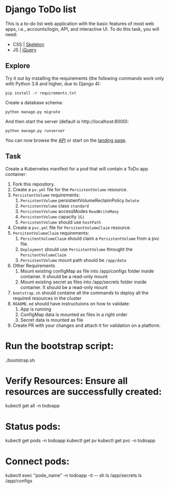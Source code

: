 # Django ToDo list

This is a to-do list web application with the basic features of most web apps, i.e., accounts/login, API, and interactive UI. To do this task, you will need:

- CSS | [Skeleton](http://getskeleton.com/)
- JS | [jQuery](https://jquery.com/)

## Explore

Try it out by installing the requirements (the following commands work only with Python 3.8 and higher, due to Django 4):

```
pip install -r requirements.txt
```

Create a database schema:

```
python manage.py migrate
```

And then start the server (default is http://localhost:8000):

```
python manage.py runserver
```

You can now browse the [API](http://localhost:8000/api/) or start on the [landing page](http://localhost:8000/).

## Task

Create a Kubernetes manifest for a pod that will contain a ToDo app container:

1. Fork this repository.
2. Create a `pv.yml` file for the `PersistentVolume` resource.
3. `PersistentVolume` requirements:
   1. `PersistentVolume` persistentVolumeReclaimPolicy `Delete`
   2. `PersistentVolume` class `standard`
   3. `PersistentVolume` accessModes `ReadWriteMany`
   4. `PersistentVolume` capacity `1Gi`
   5. `PersistentVolume` should use `hostPath`
4. Create a `pvc.yml` file for `PersitentVolumeClaim` resource.
5. `PersitentVolumeClaim` requirements:
   1. `PersitentVolumeClaim` should claim a `PersistentVolume` from a pvc file.
   2. `Deployment` should use `PersistentVolume` throught the `PersitentVolumeClaim`
   3. `PersistentVolume` mount path should be `/app/data`
6. Other Requirements
   1. Mount existing configMap as file into /app/configs folder inside container. It should be a read-only mount
   2. Mount existing secret as files into /app/secrets folder inside container. It should be a read-only mount
7. `bootstrap.sh` should containe all the commands to deploy all the required resources in the cluster
8. `README.md` should have instructuions on how to validate:
   1. App is running
   1. ConfigMap data is mounted as files in a right order
   1. Secret data is mounted as file
9. Create PR with your changes and attach it for validation on a platform.

# Run the bootstrap script:

./bootstrap.sh

# Verify Resources: Ensure all resources are successfully created:

kubectl get all -n todoapp

# Status pods:

kubectl get pods -n todoapp
kubectl get pv
kubectl get pvc -n todoapp

# Connect pods:

kubectl exec "pode_name" -n todoapp -it -- sh
ls /app/secrets
ls /app/configs
